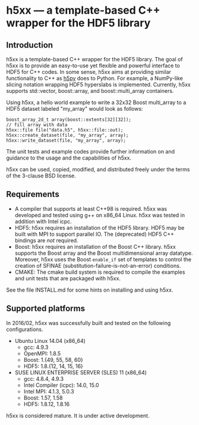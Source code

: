 # h5xx — a template-based C++ wrapper for the HDF5 library


## Introduction

h5xx is a template-based C++ wrapper for the HDF5 library.  The goal of h5xx is
to provide an easy-to-use yet flexible and powerful interface to HDF5 for C++
codes.  In some sense, h5xx aims at providing similar functionality to C++ as
[h5py](http://www.h5py.org/ "HDF5 for Python") does to Python.  For example, a
NumPy-like slicing notation wrapping HDF5 hyperslabs is implemented.
Currently, h5xx supports std::vector, boost::array, and boost::multi_array
containers.

Using h5xx, a hello world example to write a 32x32 Boost multi_array to a HDF5
dataset labeled "my_array" would look as follows:
```
boost_array_2d_t array(boost::extents[32][32]);
// fill array with data
h5xx::file file("data.h5", h5xx::file::out);
h5xx::create_dataset(file, "my_array", array);
h5xx::write_dataset(file, "my_array", array);
```

The unit tests and example codes provide further information on and guidance to
the usage and the capabilities of h5xx.

h5xx can be used, copied, modified, and distributed freely under the terms of
the 3-clause BSD license.


## Requirements

* A compiler that supports at least C++98 is required.  h5xx was developed
and tested using g++ on x86_64 Linux.  h5xx was tested in addition with Intel
icpc.
* HDF5: h5xx requires an installation of the HDF5 library.  HDF5 may be built
with MPI to support parallel IO.  The (deprecated) HDF5 C++ bindings are *not* required.
* Boost: h5xx requires an installation of the Boost C++ library.
h5xx supports the Boost array and the Boost multidimensional array datatype.
Moreover, h5xx uses the Boost `enable_if` set of templates to control the creation
of SFINAE (substitution-failure-is-not-an-error) conditions.
* CMAKE: The cmake build system is required to compile the examples and unit
tests that are packaged with h5xx.

See the file INSTALL.md for some hints on installing and using h5xx.


## Supported platforms

In 2016/02, h5xx was successfully built and tested on the following
configurations.

* Ubuntu Linux 14.04 (x86_64)
  * gcc: 4.9.3
  * OpenMPI: 1.8.5
  * Boost: 1.{49, 55, 58, 60}
  * HDF5: 1.8.{12, 14, 15, 16}
* SUSE LINUX ENTERPRISE SERVER (SLES) 11 (x86_64)
  * gcc: 4.8.4, 4.9.3
  * Intel Compiler (icpc): 14.0, 15.0
  * Intel MPI: 4.1.3, 5.0.3
  * Boost: 1.57, 1.58
  * HDF5: 1.8.12, 1.8.16

h5xx is considered mature.  It is under active development.
